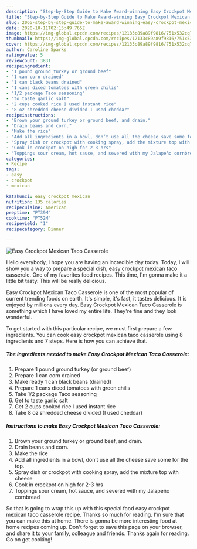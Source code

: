 ```yaml
---
description: "Step-by-Step Guide to Make Award-winning Easy Crockpot Mexican Taco Casserole"
title: "Step-by-Step Guide to Make Award-winning Easy Crockpot Mexican Taco Casserole"
slug: 2065-step-by-step-guide-to-make-award-winning-easy-crockpot-mexican-taco-casserole
date: 2020-10-11T02:15:49.765Z
image: https://img-global.cpcdn.com/recipes/12133c89a89f9816/751x532cq70/easy-crockpot-mexican-taco-casserole-recipe-main-photo.jpg
thumbnail: https://img-global.cpcdn.com/recipes/12133c89a89f9816/751x532cq70/easy-crockpot-mexican-taco-casserole-recipe-main-photo.jpg
cover: https://img-global.cpcdn.com/recipes/12133c89a89f9816/751x532cq70/easy-crockpot-mexican-taco-casserole-recipe-main-photo.jpg
author: Caroline Sparks
ratingvalue: 5
reviewcount: 3831
recipeingredient:
- "1 pound ground turkey or ground beef"
- "1 can corn drained"
- "1 can black beans drained"
- "1 cans diced tomatoes with green chilis"
- "1/2 package Taco seasoning"
- "to taste garlic salt"
- "2 cups cooked rice I used instant rice"
- "8 oz shredded cheese divided I used cheddar"
recipeinstructions:
- "Brown your ground turkey or ground beef, and drain."
- "Drain beans and corn."
- "Make the rice"
- "Add all ingredients in a bowl, don’t use all the cheese save some for the top."
- "Spray dish or crockpot with cooking spray, add the mixture top with cheese"
- "Cook in crockpot on high for 2-3 hrs"
- "Toppings sour cream, hot sauce, and severed with my Jalapeño cornbread"
categories:
- Recipe
tags:
- easy
- crockpot
- mexican

katakunci: easy crockpot mexican 
nutrition: 135 calories
recipecuisine: American
preptime: "PT39M"
cooktime: "PT52M"
recipeyield: "1"
recipecategory: Dinner

---
```



![Easy Crockpot Mexican Taco Casserole](https://img-global.cpcdn.com/recipes/12133c89a89f9816/751x532cq70/easy-crockpot-mexican-taco-casserole-recipe-main-photo.jpg)

Hello everybody, I hope you are having an incredible day today. Today, I will show you a way to prepare a special dish, easy crockpot mexican taco casserole. One of my favorites food recipes. This time, I'm gonna make it a little bit tasty. This will be really delicious.

Easy Crockpot Mexican Taco Casserole is one of the most popular of current trending foods on earth. It's simple, it's fast, it tastes delicious. It is enjoyed by millions every day. Easy Crockpot Mexican Taco Casserole is something which I have loved my entire life. They're fine and they look wonderful.




To get started with this particular recipe, we must first prepare a few ingredients. You can cook easy crockpot mexican taco casserole using 8 ingredients and 7 steps. Here is how you can achieve that.

<!--inarticleads1-->

##### The ingredients needed to make Easy Crockpot Mexican Taco Casserole:

1. Prepare 1 pound ground turkey (or ground beef)
1. Prepare 1 can corn drained
1. Make ready 1 can black beans (drained)
1. Prepare 1 cans diced tomatoes with green chilis
1. Take 1/2 package Taco seasoning
1. Get to taste garlic salt
1. Get 2 cups cooked rice I used instant rice
1. Take 8 oz shredded cheese divided (I used cheddar)




<!--inarticleads2-->

##### Instructions to make Easy Crockpot Mexican Taco Casserole:

1. Brown your ground turkey or ground beef, and drain.
1. Drain beans and corn.
1. Make the rice
1. Add all ingredients in a bowl, don’t use all the cheese save some for the top.
1. Spray dish or crockpot with cooking spray, add the mixture top with cheese
1. Cook in crockpot on high for 2-3 hrs
1. Toppings sour cream, hot sauce, and severed with my Jalapeño cornbread




So that is going to wrap this up with this special food easy crockpot mexican taco casserole recipe. Thanks so much for reading. I'm sure that you can make this at home. There is gonna be more interesting food at home recipes coming up. Don't forget to save this page on your browser, and share it to your family, colleague and friends. Thanks again for reading. Go on get cooking!
